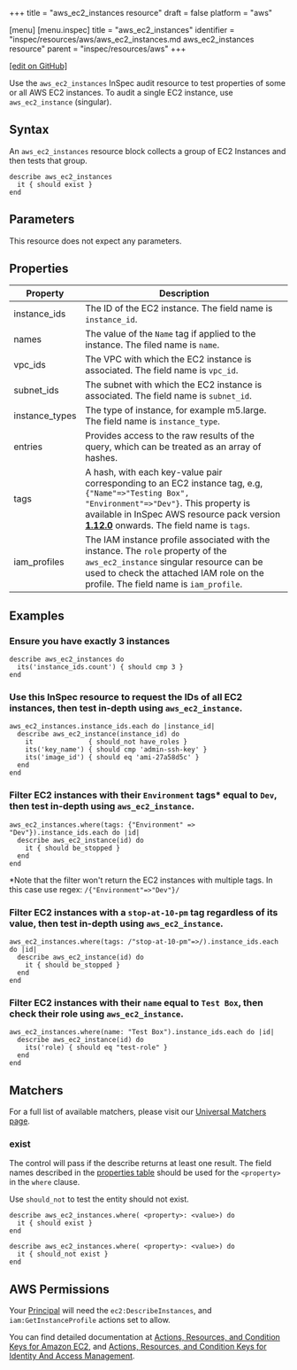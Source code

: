 +++
title = "aws_ec2_instances resource"
draft = false
platform = "aws"

[menu]
  [menu.inspec]
    title = "aws_ec2_instances"
    identifier = "inspec/resources/aws/aws_ec2_instances.md aws_ec2_instances resource"
    parent = "inspec/resources/aws"
+++

[\[edit on GitHub\]](https://github.com/inspec/inspec-aws/blob/master/docs/resources/aws_ec2_instances.md)

Use the `aws_ec2_instances` InSpec audit resource to test properties of some or all AWS EC2 instances. To audit a single EC2 instance, use `aws_ec2_instance` (singular).

## Syntax

An `aws_ec2_instances` resource block collects a group of EC2 Instances and then tests that group.

    describe aws_ec2_instances
      it { should exist }
    end

## Parameters

This resource does not expect any parameters.

## Properties

| Property       | Description                                                                                                                                                                                                                                                                                            |
| -------------- | ------------------------------------------------------------------------------------------------------------------------------------------------------------------------------------------------------------------------------------------------------------------------------------------------------ |
| instance_ids   | The ID of the EC2 instance. The field name is `instance_id`.                                                                                                                                                                                                                                           |
| names          | The value of the `Name` tag if applied to the instance. The filed name is `name`.                                                                                                                                                                                                                      |
| vpc_ids        | The VPC with which the EC2 instance is associated. The field name is `vpc_id`.                                                                                                                                                                                                                         |
| subnet_ids     | The subnet with which the EC2 instance is associated. The field name is `subnet_id`.                                                                                                                                                                                                                   |
| instance_types | The type of instance, for example m5.large. The field name is `instance_type`.                                                                                                                                                                                                                         |
| entries        | Provides access to the raw results of the query, which can be treated as an array of hashes.                                                                                                                                                                                                           |
| tags           | A hash, with each key-value pair corresponding to an EC2 instance tag, e.g, `{"Name"=>"Testing Box", "Environment"=>"Dev"}`. This property is available in InSpec AWS resource pack version **[1.12.0](https://github.com/inspec/inspec-aws/releases/tag/v1.12.0)** onwards. The field name is `tags`. |
| iam_profiles   | The IAM instance profile associated with the instance. The `role` property of the `aws_ec2_instance` singular resource can be used to check the attached IAM role on the profile. The field name is `iam_profile`.                                                                                     |

## Examples

### Ensure you have exactly 3 instances

    describe aws_ec2_instances do
      its('instance_ids.count') { should cmp 3 }
    end

### Use this InSpec resource to request the IDs of all EC2 instances, then test in-depth using `aws_ec2_instance`.

    aws_ec2_instances.instance_ids.each do |instance_id|
      describe aws_ec2_instance(instance_id) do
        it              { should_not have_roles }
        its('key_name') { should cmp 'admin-ssh-key' }
        its('image_id') { should eq 'ami-27a58d5c' }
      end
    end

### Filter EC2 instances with their `Environment` tags<superscript>\*</superscript> equal to `Dev`, then test in-depth using `aws_ec2_instance`.

    aws_ec2_instances.where(tags: {"Environment" => "Dev"}).instance_ids.each do |id|
      describe aws_ec2_instance(id) do
        it { should be_stopped }
      end
    end

<superscript>\*</superscript>Note that the filter won't return the EC2 instances with multiple tags. In this case use regex: `/{"Environment"=>"Dev"}/`

### Filter EC2 instances with a `stop-at-10-pm` tag regardless of its value, then test in-depth using `aws_ec2_instance`.

    aws_ec2_instances.where(tags: /"stop-at-10-pm"=>/).instance_ids.each do |id|
      describe aws_ec2_instance(id) do
        it { should be_stopped }
      end
    end

### Filter EC2 instances with their `name` equal to `Test Box`, then check their role using `aws_ec2_instance`.

    aws_ec2_instances.where(name: "Test Box").instance_ids.each do |id|
      describe aws_ec2_instance(id) do
        its('role) { should eq "test-role" }
      end
    end

## Matchers

For a full list of available matchers, please visit our [Universal Matchers page](/inspec/matchers/).

### exist

The control will pass if the describe returns at least one result.
The field names described in the [properties table](#properties) should be used for the `<property>` in the `where` clause.

Use `should_not` to test the entity should not exist.

    describe aws_ec2_instances.where( <property>: <value>) do
      it { should exist }
    end

    describe aws_ec2_instances.where( <property>: <value>) do
      it { should_not exist }
    end

## AWS Permissions

Your [Principal](https://docs.aws.amazon.com/IAM/latest/UserGuide/intro-structure.html#intro-structure-principal)
will need the `ec2:DescribeInstances`, and `iam:GetInstanceProfile` actions set to allow.

You can find detailed documentation at
[Actions, Resources, and Condition Keys for Amazon EC2](https://docs.aws.amazon.com/IAM/latest/UserGuide/list_amazonec2.html),
and [Actions, Resources, and Condition Keys for Identity And Access Management](https://docs.aws.amazon.com/IAM/latest/UserGuide/list_identityandaccessmanagement.html).
